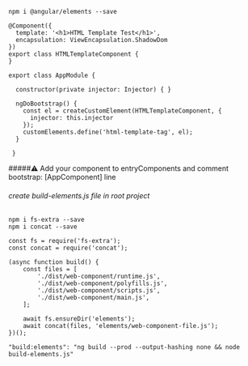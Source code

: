 ```
npm i @angular/elements --save
```

```
@Component({
  template: '<h1>HTML Template Test</h1>',
  encapsulation: ViewEncapsulation.ShadowDom
})
export class HTMLTemplateComponent {
}
```

```
export class AppModule {

  constructor(private injector: Injector) { }

  ngDoBootstrap() {
    const el = createCustomElement(HTMLTemplateComponent, {
      injector: this.injector
    });
    customElements.define('html-template-tag', el);
  }
  
 }
```
#####⚠️ Add your component to entryComponents and comment bootstrap: [AppComponent] line
###### create build-elements.js file in root project
```
npm i fs-extra --save
npm i concat --save
```
```
const fs = require('fs-extra');
const concat = require('concat');

(async function build() {
    const files = [
        './dist/web-component/runtime.js',
        './dist/web-component/polyfills.js',
        './dist/web-component/scripts.js',
        './dist/web-component/main.js',
    ];

    await fs.ensureDir('elements');
    await concat(files, 'elements/web-component-file.js');
})();

```
```
"build:elements": "ng build --prod --output-hashing none && node build-elements.js"
```
